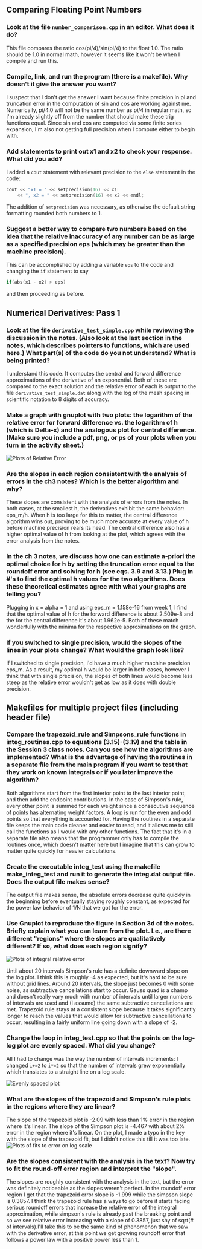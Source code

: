 ## Comparing Floating Point Numbers
### Look at the file `number_comparison.cpp` in an editor. What does it do?

This file compares the ratio cos(pi/4)/sin(pi/4) to the float 1.0. The ratio should be 1.0 in normal math, however it seems like it won't be when I compile and run this.

### Compile, link, and run the program (there is a makefile). Why doesn't it give the answer you want?

I suspect that I don't get the answer I want because finite precision in pi and truncation error in the computation of sin and cos are working against me. Numerically, pi/4.0 will not be the same number as pi/4 in regular math, so I'm already slightly off from the number that should make these trig functions equal. Since sin and cos are computed via some finite series expansion, I'm also not getting full precision when I compute either to begin with.

### Add statements to print out x1 and x2 to check your response. What did you add?

I added a `cout` statement with relevant precision to the `else` statement in the code:
```cpp
cout << "x1 = " << setprecision(16) << x1  
	<< ", x2 = " << setprecision(16) << x2 << endl;
```
The addition of `setprecision` was necessary, as otherwise the default string formatting rounded both numbers to 1.

### Suggest a better way to compare two numbers based on the idea that the relative inaccuracy of any number can be as large as a specified precision eps (which may be greater than the machine precision).

This can be accomplished by adding a variable `eps` to the code and changing the `if` statement to say 
```cpp
if(abs(x1 - x2) > eps)
```
and then proceeding as before.

## Numerical Derivatives: Pass 1
### Look at the file `derivative_test_simple.cpp` while reviewing the discussion in the notes. (Also look at the last section in the notes, which describes pointers to functions, which are used here.) What part(s) of the code do you not understand? What is being printed?

I understand this code. It computes the central and forward difference approximations of the derivative of an exponential. Both of these are compared to the exact solution and the relative error of each is output to the file `derivative_test_simple.dat` along with the log of the mesh spacing in scientific notation to 8 digits of accuracy.

### Make a graph with gnuplot with two plots: the logarithm of the relative error for forward difference vs. the logarithm of h (which is Delta-x) and the analogous plot for central difference. (Make sure you include a pdf, png, or ps of your plots when you turn in the activity sheet.)

![Plots of Relative Error](https://github.com/psharma117/PHY480-Computational-Physics/blob/main/session_03/derivative_test_simple.png)

### Are the slopes in each region consistent with the analysis of errors in the ch3 notes? Which is the better algorithm and why?

These slopes are consistent with the analysis of errors from the notes. In both cases, at the smallest h, the derivatives exhibit the same behavior: eps_m/h. When h is too large for this to matter, the central difference algorithm wins out, proving to be much more accurate at every value of h before machine precision rears its head. The central difference also has a higher optimal value of h from looking at the plot, which agrees with the error analysis from the notes. 

### In the ch 3 notes, we discuss how one can estimate a-priori the optimal choice for h by setting the truncation error equal to the roundoff error and solving for h (see eqs. 3.9 and 3.13.) Plug in #'s to find the optimal h values for the two algorithms. Does these theoretical estimates agree with what your graphs are telling you?

Plugging in x = alpha = 1 and using eps_m = 1.158e-16 from week 1, I find that the optimal value of h for the forward difference is about 2.509e-8 and the for the central difference it's about 1.962e-5. Both of these match wonderfully with the minima for the respective approximations on the graph. 

### If you switched to single precision, would the slopes of the lines in your plots change? What would the graph look like?

If I switched to single precision, I'd have a much higher machine precision eps_m. As a result, my optimal h would be larger in both cases, however I think that with single precision, the slopes of both lines would become less steep as the relative error wouldn't get as low as it does with double precision. 

## Makefiles for multiple project files (including header file)
### Compare the trapezoid_rule and Simpsons_rule functions in integ_routines.cpp to equations (3.15)-(3.19) and the table in the Session 3 class notes. Can you see how the algorithms are implemented? What is the advantage of having the routines in a separate file from the main program if you want to test that they work on known integrals or if you later improve the algorithm?

Both algorithms start from the first interior point to the last interior point, and then add the endpoint contributions. In the case of Simpson's rule, every other point is summed for each weight since a consecutive sequence of points has alternating weight factors. A loop is run for the even and odd points so that everything is accounted for. Having the routines in a separate file keeps the main code cleaner and easier to read, and it allows me to still call the functions as I would with any other functions. The fact that it's in a separate file also means that the programmer only has to compile the routines once, which doesn't matter here but I imagine that this can grow to matter quite quickly for heavier calculations.

### Create the executable integ_test using the makefile make_integ_test and run it to generate the integ.dat output file. Does the output file makes sense?

The output file makes sense, the absolute errors decrease quite quickly in the beginning before eventually staying roughly constant, as expected for the power law behavior of 1/N that we got for the error.

### Use Gnuplot to reproduce the figure in Section 3d of the notes. Briefly explain what you can learn from the plot. I.e., are there different "regions" where the slopes are qualitatively different? If so, what does each region signify?

![Plots of integral relative error](https://github.com/psharma117/PHY480-Computational-Physics/blob/main/session_03/integ_test.png)

Until about 20 intervals Simpson's rule has a definite downward slope on the log plot. I think this is roughly -4 as expected, but it's hard to be sure without grid lines. Around 20 intervals, the slope just becomes 0 with some noise, as subtractive cancellations start to occur. Gauss quad is a champ and doesn't really vary much with number of intervals until larger numbers of intervals are used and (I assume) the same subtractive cancellations are met. Trapezoid rule stays at a consistent slope because it takes significantly longer to reach the values that would allow for subtractive cancellations to occur, resulting in a fairly uniform line going down with a slope of -2. 

### Change the loop in integ_test.cpp so that the points on the log-log plot are evenly spaced. What did you change?

All I had to change was the way the number of intervals increments: I changed `i+=2` to `i*=2` so that the number of intervals grew exponentially which translates to a straight line on a log scale.

![Evenly spaced plot](https://github.com/psharma117/PHY480-Computational-Physics/blob/main/session_03/even_integ_test.png)

### What are the slopes of the trapezoid and Simpson's rule plots in the regions where they are linear?

The slope of the trapezoid plot is -2.09 with less than 1% error in the region where it's linear. The slope of the Simpson plot is -4.467 with about 2% error in the region where it's linear. On the plot, I made a typo in the key with the slope of the trapezoid fit, but I didn't notice this till it was too late.
![Plots of fits to error on log scale](https://github.com/psharma117/PHY480-Computational-Physics/blob/main/session_03/fit_integ_test.png)

### Are the slopes consistent with the analysis in the text? Now try to fit the round-off error region and interpret the "slope".

The slopes are roughly consistent with the analysis in the text, but the error was definitely noticeable as the slopes weren't perfect. In the roundoff error region I get that the trapezoid error slope is -1.999 while the simpson slope is 0.3857. I think the trapezoid rule has a ways to go before it starts facing serious roundoff errors that increase the relative error of the integral approximation, while simpson's rule is already past the breaking point and so we see relative error increasing with a slope of 0.3857, just shy of sqrt(# of intervals).I'll take this to be the same kind of phenomenon that we saw with the derivative error, at this point we get growing roundoff error that follows a power law with a positive power less than 1.



